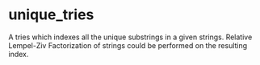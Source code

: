 unique_tries
============

A tries which indexes all the unique substrings in a given strings. Relative Lempel-Ziv Factorization of strings could be performed on the resulting index.
